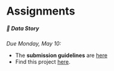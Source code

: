 # Assignments

<!-- ##### 👾 Coding Exercise 1 (Foundation)

*Due this Wednesday, January 27:*

- Do this assignment first (strongly recommended)
-  We will spend 50% of our time in this course coding. Having a shared foundation for this is **extremely important**. I will always be there to support and assist you with problems you encounter. For now, please work your way through 👾 [Coding Exercise 1 ~ Foundation](../coding-exercises/exercise1-foundation) and submit your work in the end.
- Here is a thorough, interactive ``basic-javascript`` tutorial if you want to brush up your skills: [Basic JavaScript](https://learn.freecodecamp.org/javascript-algorithms-and-data-structures/basic-javascript/). And [here](https://www.codecademy.com/learn/introduction-to-javascript) is Codecadey's version. -->






<!-- ##### 🖍 Dear Data: Reading Visualizations

*Due Monday, February 1:*

- Dear Data is a project and book by Giorgia Lupi and Stefanie Posavec. We can learn a lot from them about visualizing data. This assignment is explained in [this spreadsheet](https://docs.google.com/spreadsheets/d/1PTTTbewj2zsqgztBhNZKB2ipunpI7jiok2tmm_kfhXE/edit?usp=sharing). Make sure to first read the introduction, then claim and study two visualizations. Be prepared to explain them in the next class. -->



<!--
##### 👾 Coding Exercise 2 (Form Data, plain JS)

*Due Wednesday, February 3:*

- Create a Google Form collecting data of the "linear scale" type (like we did in this week's Lab)
- collect responses from at least 10 people (e.g. send it to people in this class (use Slack), or open the form on your phone and walk around the cafeteria!)
- use the techniques used in [the lab](../labs/lab1/) to
- export the data in `json` format
- transform it to an array with average values
- build a bar graph using JavaScript
  - be creative and make it look more fun than my example!
- the last two points can be worked on simultaneously (you don't need all the responses to start working on the code)
- [how to collect and use data with Google Forms](../labs/collect-data-google-form)
- When you are done, post links to Code and the Live Website to the [Class Wiki](https://github.com/leoneckert/critical-data-and-visualization-spring-2021/wiki).


##### 👁 Watch this talk by Mike Bostock, Eyeo 2013
*Due Wednesday, February 3:*
- Find the talk [here]([talk](https://vimeo.com/69448223). -->




<!-- ##### 📖 Reading 1 (Data Intro)

*Due Sunday(!), February 7, at noon:*

- Find this Reading Assignment [here](../readings/reading1). -->




<!-- ##### 💡 Data Zine Subject Proposal

*Due Monday, February 8:*

- Take a good amount of time ideating about your subject for the [Data Zine Project](../projects/data-zine). This [excerpt](https://drive.google.com/file/d/1BEVAqv67rDhuNVVjKETDDTeW09orCNxy/view?usp=sharing) from Dear Data might help to envision this process.
- In the next class, be prepared to introduce your subject.
- Remember that ultimately, your dataset should have at least 20 individual data points, each with at least four features.
- The phenomenon you pick must be something that occurs over time.
- It is highly recommended to consider a phenomenon that has nothing to do with technology and that you find poetic. -->






<!-- ##### 👾 Coding Exercise 3 (Data-binding, JSON)

*Due Wednesday, February 10:*

- Data
  - submit a JSON file together with your Coding Exercise that demonstrates the start of your data collection for the Data Zine
- Code
  - Watch the videos from [the lab](../labs/lab2) and read the notes.
  - Read them again, and email me questions you have. Book my [office hours](https://calendar.google.com/calendar/u/0/selfsched?sstoken=UUE0X1AyMVlCNnpyfGRlZmF1bHR8ZTBmYjk2MTcyMjZkZmUwMzhjYTllN2IxMzlkMmQ4MTU), too, if anything is unclear (it's totally normal!).
  - Use D3 to turn the dataset you are currently collecting (for the Data Zine) into shapes.
  - Do not worry about visualizing the data effectively, but be creative in the aesthetics.
  - create any shapes from it and use data functions (video 3) in at least one spot in such a way that the value of your data point affects the shape you created using D3.
  - push your work to your repo and submit a link to the [Class Wiki](https://github.com/leoneckert/critical-data-and-visualization-spring-2021/wiki) -->




<!-- ##### 📖 Reading 2 (Data Bias)

*Due Sunday(!), February 21, at noon:*

- Find this Reading Assignment [here](../readings/reading2). -->





<!-- ##### 👾 Coding Exercise 4 (Grouping Elements)

*Due Wednesday, February 24:*

- Visualize your data making use of group (<g>) elements
- Your data points have multiple categories (names, values, labels etc.). Make each category affect a different aspect of a visual representation in a group.
- Take [this example](https://drive.google.com/file/d/1Qmnp0l9GegI6pG968rzsbm81SUIkcVPD/view?usp=sharing) by Giorgia Lupi. Each shape is a group of other shapes with attributes that represent different aspects of the data. She describes her logic on the back of the postcard. Create your own such logic for your data, and group shapes with different attributes into svg group elements.
- This is an exercise, not a project in its own right. You can work on your Data Zine alongside this exercise.
- Since this exercise, include rather more elements (for practice) in each group than (for stylistic choice) few. -->




<!-- ##### ✂️ Data Zine Paper Prototype

*Due Wednesday, February 24:*

- Print out [the template](https://drive.google.com/file/d/1cTKq3KGXeicckOdh-PQVKqRxWS6HN7Um/view?usp=sharing) on A3-sized paper, or [this template](https://drive.google.com/file/d/1HVQckA9IcByhOhiY3FU6FDwN1s7GXeQH/view?usp=sharing) on A4-size paper.
- Sketch out where you are planning to put which information (graphic and descriptive text). Remember you can create more than one visualization to illustrate different aspects of your data set.
- Scan your prototype, push it to your repository and add a link to the [Class Wiki](https://github.com/leoneckert/critical-data-and-visualization-spring-2021/wiki).



##### 📊 Read Edward Tufte's texts on Data Visualization

*Due Wednesday, February 24:*

- Read the following Chapters of The Visual Display of Quantitative Information by Edward R. Tufte:
- "Graphical Excellence"
- "Graphical Integrity"
- "Sources of Graphical Integrity and Sophistication"
  - I highly recommend getting a physical copy from the library. A [digital version](https://drive.google.com/file/d/1z-dc0YQbjw9V-zSbGmswiCdIlLi7PQ6f/view?usp=sharing) can be found here. -->




<!-- ##### 📖 Reading 3 (Surveillance Capitalism)

*Due Sunday(!), Feb 28, at noon:*

- Find this Reading Assignment [here](../readings/reading3). -->




<!-- ##### 🏗 Finished version of Data Zine

*Due Wednesday, March 3:*

- Finish your Data Zine using the [coding template](../projects/data-zine/coding-template.zip).
- Take notes of problems and difficulties you are running into.
- Make a copy of the project titled "datazine-WIP" ("WIP = Work In Progress") and post it the [Class Wiki](https://github.com/leoneckert/critical-data-and-visualization-spring-2021/wiki).
 -->


<!-- ##### 🖼 Data Zine

*Due Monday, Mar 8:*

- Find this Project [here](../projects/data-zine). -->




<!-- ##### 📖 Reading 4 (Prediction & Uncertainty)

*Due Sunday(!), March 14, at noon:*

- Find this Reading Assignment [here](../readings/reading4). -->





<!-- ##### 🤹 Two Data Stories  

*Due Monday, March 15:*
- Find two articles that tell a story with data and data visualization.
  - Supply links to them in a markdown file alongside 2-3 sentences explaining what they are about. Push the file and add a link to the [Class Wiki](https://github.com/leoneckert/critical-data-and-visualization-spring-2021/wiki).
  - Be prepared to explain what you enjoy about these articles and the way they use data / data visualization.
  - finding your own sources is highly encouraged. Nevertheless, here are potential sources: [nytimes](https://www.nytimes.com/interactive/2020/12/30/us/2020-year-in-graphics.html), [washingtonpost](https://www.washingtonpost.com/graphics/2018/ns/best-graphics/), [fivethirtyeight](https://fivethirtyeight.com/), [pudding.cool](https://pudding.cool/). -->


<!-- ##### 👾 Coding Exercise 5 (Roesling's Graph)

*Due Wednesday, March 17:*
- watch the first 5 minutes of [this video](https://www.ted.com/talks/hans_rosling_the_best_stats_you_ve_ever_seen?language=en).
- this weeks assignment is to rebuild the visualization from the video.
- download the [Exercise Code](../labs/lab6/rosling-start.zip) first.
- study [this highlevel overview](../labs/lab6/assets/rosling-start-explained.jpg) of what you will find in the code.
- Apply the learning from [Lab 6]((../labs/lab6) to visualize the data dynamically.
  - You will mostly be working in section "C" of the code (as labelled in screenshot below).
  - section A is also good to study because you should use the scales for datapoints x postition, y position and radius (if you do circles).
  - the `drawViz` function (section C) is being called every second. Inside it, you can use the array `currentYearData` - at every function call it carries a new set of data (of that current year).
  - you will need to:
    - bring the datapoints onto the page.
    - define what should happen with **entering** elements
    - define what should happen with **exiting** elements
- your result may look like [this](../labs/lab6/assets/rosling-result.gif) - but do feel free to style things differently and be creative in your design
- push your work to your repo and submit a link to the [Class Wiki](https://github.com/leoneckert/critical-data-and-visualization-spring-2021/wiki) -->




<!-- ##### 🍱 Three Good Datasets

*Due Wednesday, March 17:*
-_
- Take a deep dive into the datasets that you can find online.
  - Find three different datasets that you like, write a short paragraph highlighting what they are about and how you could imagine building a project around them.
  - collect those notes in markdown file, push to your repo and submit a link to the [Class Wiki](https://github.com/leoneckert/critical-data-and-visualization-spring-2021/wiki).
  - Find some sources for datasets in our [Resources Page](https://github.com/leoneckert/critical-data-and-visualization-spring-2021/tree/main/other/resources).
    - if you find other cool sources (both english and Chinese), consider [submitting them to a collection](https://docs.google.com/forms/d/e/1FAIpQLScfgFIBxAlW9Qz7t2jO6GViJ8y0utwFQBdEQORXuNMBkKTE8Q/viewform?usp=sf_link) I have started 😊
    - Dedicate time to this research, find something that you feel connected to and inspired by -> you will spend about seven weeks dealing with the subject you choose, pick something exciting.
    - What matters is your passion for the subject as well as the potential for creative visualizations of it.
    - keep your mind open to the possibility of collecting or scraping an interesting dataset - if this is something of interest to you, I will assist and advise you. -->






<!-- ##### 🚀 5x20seconds: What's it all about?
*Due Monday, March 22:*
- Prepare a very short presentation about your favorite of the three subjects your pre-selected.
- Each of you will present their topic in this format:
  - 5 slides that can only contain images (no text!)
  - 20 seconds per slide as you talk along explaining your interest and what you hope to make visible through your project
  - practice your text and its timing (email it to me by Sunday if that helps)
  - this is a VERY short presentation, do not invest more than maximum (!) 2 hours to prepare it.
  - Add your 5 slides to this [Drive Folder](https://drive.google.com/drive/folders/1yDiWxc0uAIvAV7QSi8Dbip6lckfKkTME?usp=sharing) and add a link to the [Class Wiki](https://github.com/leoneckert/critical-data-and-visualization-spring-2021/wiki) by Sunday night, please. -->







<!-- ##### 👾 Coding Exercise 6 (Mastering Transitions)

*Due Wednesday, March 24:*
- Finish the Website we started in [Lab 7](../labs/lab7).
  - You should be feeling comfortable with all the techniques used in it,
  - Experiment a lot
    - play with transitions, ease, delays, durations ([d3-transition](https://github.com/d3/d3-transition), [d3-ease](https://github.com/d3/d3-ease), [all ease functions](https://observablehq.com/@d3/easing-animations))
    - make sure there is no glitch, no matter which button is pressed, things must transition smoothly to show the new data.
    - surprise us on the last button!
  - add your finished work to the [Class Wiki](https://github.com/leoneckert/critical-data-and-visualization-spring-2021/wiki)
![image](../labs/lab7/assets/lab7.gif) -->



<!-- ##### 🕵️ Outline Research

*Due Monday, March 29:*

- Next class is a 1-on-1 Check-In for the Contextual Report.
  - You must have an ultimate decision on the dataset you will be using
    - Download the dataset and take a look at it in Atom. Does it look usable for your project?
  - Have a solidified idea about the approach: how is your story told, what is the story?
  - Bring in a list of sources (ideally) and/or questions you will need or research for your report. -->






<!-- ##### 👾 Coding Exercise 7 (Line Generators)

*Due Wednesday, March 31:*

- modify the code created in [lab 8](../labs/lab8) to make the visualization behave in this way:
![exercise](../labs/lab8/assets/line-transition.gif) -->






<!-- ##### 🗺 Data Story: Contextual Report
*Due Monday, April 12:*
- Find this project [here](../projects/data-story-and-contextual-report-presentation). -->







<!-- ##### 📖 Reading 5 (Ethics)

*Due Sunday(!), April 18, at noon:*

- Find this Reading Assignment [here](../readings/reading5). -->






<!-- ##### 👾 Coding Exercise 8 (Maps)

*Due Wednesday, April 21:*

- Set yourself a visual goal for a map exercise (e.g. I want a dot to move from location to location).
- This is not a "project", but an exercise and opportunity to create something visually pleasing.
- Below are examples.
  - find geojson data you are interested in (a country, a province, the moon?)
  - play with different projections.
  - try to transition between different projections.
  - try to transition between different geojson data sets.
  - or try the [geoOrthographic](https://observablehq.com/search?query=geoOrthographic) projection (get [abstract](https://twitter.com/mbostock/status/932784677185765377?lang=en) 😉)
  - be playful.


![lab9](../labs/lab9/assets/lab9-assignment.gif) -->






<!-- ##### 📐 Data Story Paper Prototype

*Due Sunday (by class time, it's a **Legislative Day**!), April 25:*

- Create a detailed paper prototype for your final project.
  - Template for print:
    - A3 ([landscape](https://drive.google.com/file/d/140YP8ob9rt1zGyoAwh75V_V9UKUEr0II/view?usp=sharing), [portrait](https://drive.google.com/file/d/169yaiS_VhMRtQodg2slwX6SszlCHpRF_/view?usp=sharing))
    - A4 ([landscape](https://drive.google.com/file/d/12hf5hzlQwk8vbSYZgCfoEfpbrMPISdTd/view?usp=sharing), [portrait](https://drive.google.com/file/d/1j4-xBS9KMDbiDBmSgLVOPBastlvyvQ-O/view?usp=sharing))
- Scan it (or take very high resolution photographs in good light), then add a link to the [Class Wiki](https://github.com/leoneckert/critical-data-and-visualization-spring-2021/wiki). -->





<!-- ##### 🏗  Finished structure of Data Story (no visualization)

*Due Wednesday, April 28*

- Finish your data story website.
  - Build everything out except (!) the visualizations (keep placeholder divs a jpg of your paper prototype).
  - Think of the structure, various pages.
  - Importantly: think of the contextual information you need (mostly taken from the research you already did)
- Submit you work to the [Class Wiki](https://github.com/leoneckert/critical-data-and-visualization-spring-2021/wiki). -->

<!-- ##### 🏗  Finished version of Data Story (all included)

*Due Wednesday, May 5*
  - Include the visualizations into last week's websites
  - Submit you work to the [Class Wiki](https://github.com/leoneckert/critical-data-and-visualization-spring-2021/wiki). -->

##### 🎈 Data Story

*Due Monday, May 10:*
- The **submission guidelines** are [here](../projects/data-story-and-contextual-report-presentation)
- Find this project [here](../projects/data-story-and-contextual-report-presentation).
